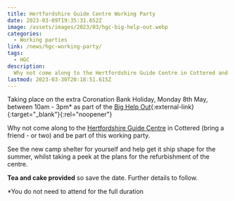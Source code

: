 ```yaml
---
title: Hertfordshire Guide Centre Working Party
date: 2023-03-09T19:35:31.652Z
image: /assets/images/2023/03/hgc-big-help-out.webp
categories:
  - Working parties
link: /news/hgc-working-party/
tags:
  - HGC
description:
  Why not come along to the Hertfordshire Guide Centre in Cottered and be part of this working party.
lastmod: 2023-03-30T20:18:51.615Z
---
```

Taking place on the extra Coronation Bank Holiday, Monday 8th May, between 10am - 3pm* as part of the [Big Help Out](https://thebighelpout.org.uk/){:external-link}{:target="_blank"}{:rel="noopener"}

Why not come along to the [Hertfordshire Guide Centre](/about-us/county-centre/) in Cottered (bring a friend - or two) and be part of this working party.

See the new camp shelter for yourself and help get it ship shape for the summer, whilst taking a peek at the plans for the refurbishment of the centre.

**Tea and cake provided** so save the date. Further details to follow.

*You do not need to attend for the full duration
